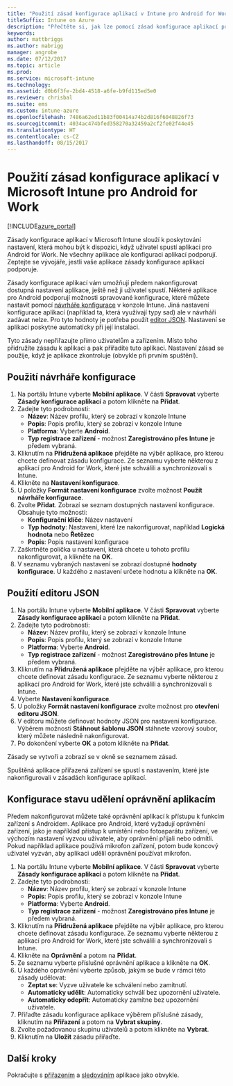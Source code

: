 ```yaml
---
title: "Použití zásad konfigurace aplikací v Intune pro Android for Work"
titleSuffix: Intune on Azure
description: "Přečtěte si, jak lze pomocí zásad konfigurace aplikací předávat konfigurační data do aplikace pro Android for Work při jejím spuštění."
keywords: 
author: mattbriggs
ms.author: mabrigg
manager: angrobe
ms.date: 07/12/2017
ms.topic: article
ms.prod: 
ms.service: microsoft-intune
ms.technology: 
ms.assetid: d0b6f3fe-2bd4-4518-a6fe-b9fd115ed5e0
ms.reviewer: chrisbal
ms.suite: ems
ms.custom: intune-azure
ms.openlocfilehash: 7486a62ed11b83f00414a74b2d816f6048826f73
ms.sourcegitcommit: 4034ac474bfed358270a32459a2cf2fe02f44e45
ms.translationtype: HT
ms.contentlocale: cs-CZ
ms.lasthandoff: 08/15/2017
---
```

# <a name="how-to-use-microsoft-intune-app-configuration-policies-for-android-for-work"></a>Použití zásad konfigurace aplikací v Microsoft Intune pro Android for Work

[!INCLUDE[azure_portal](./includes/azure_portal.md)]

Zásady konfigurace aplikací v Microsoft Intune slouží k poskytování nastavení, která mohou být k dispozici, když uživatel spustí aplikaci pro Android for Work. Ne všechny aplikace ale konfiguraci aplikací podporují. Zeptejte se vývojáře, jestli vaše aplikace zásady konfigurace aplikací podporuje.

Zásady konfigurace aplikací vám umožňují předem nakonfigurovat dostupná nastavení aplikace, ještě než ji uživatel spustí. Některé aplikace pro Android podporují možnosti spravované konfigurace, které můžete nastavit pomocí [návrháře konfigurace](#use-configuration-designer) v konzole Intune. Jiná nastavení konfigurace aplikací (například ta, která využívají typy sad) ale v návrháři zadávat nelze.  Pro tyto hodnoty je potřeba použít [editor JSON](#use-json-editor).   Nastavení se aplikaci poskytne automaticky při její instalaci.

Tyto zásady nepřiřazujte přímo uživatelům a zařízením. Místo toho přidružíte zásadu k aplikaci a pak přiřadíte tuto aplikaci. Nastavení zásad se použije, když je aplikace zkontroluje (obvykle při prvním spuštění).

## <a name="use-configuration-designer"></a>Použití návrháře konfigurace

1. Na portálu Intune vyberte **Mobilní aplikace**. V části **Spravovat** vyberte **Zásady konfigurace aplikací** a potom klikněte na **Přidat**.
2. Zadejte tyto podrobnosti:
    - **Název**: Název profilu, který se zobrazí v konzole Intune
    - **Popis**: Popis profilu, který se zobrazí v konzole Intune
    - **Platforma**: Vyberte **Android**.
    - **Typ registrace zařízení** - možnost **Zaregistrováno přes Intune** je předem vybraná.
3. Kliknutím na **Přidružená aplikace** přejděte na výběr aplikace, pro kterou chcete definovat zásadu konfigurace.  Ze seznamu vyberte některou z aplikací pro Android for Work, které jste schválili a synchronizovali s Intune.
4. Klikněte na **Nastavení konfigurace**.
5. U položky **Formát nastavení konfigurace** zvolte možnost **Použít návrháře konfigurace**.
6. Zvolte **Přidat**. Zobrazí se seznam dostupných nastavení konfigurace. Obsahuje tyto možnosti:
    - **Konfigurační klíče**: Název nastavení
    - **Typ hodnoty**: Nastavení, které lze nakonfigurovat, například **Logická hodnota** nebo **Řetězec**
    - **Popis**: Popis nastavení konfigurace
7. Zaškrtněte políčka u nastavení, která chcete u tohoto profilu nakonfigurovat, a klikněte na **OK**.
8. V seznamu vybraných nastavení se zobrazí dostupné **hodnoty konfigurace**. U každého z nastavení určete hodnotu a klikněte na **OK**.

## <a name="use-json-editor"></a>Použití editoru JSON

1. Na portálu Intune vyberte **Mobilní aplikace**. V části **Spravovat** vyberte **Zásady konfigurace aplikací** a potom klikněte na **Přidat**.
2. Zadejte tyto podrobnosti:
    - **Název**: Název profilu, který se zobrazí v konzole Intune
    - **Popis**: Popis profilu, který se zobrazí v konzole Intune
    - **Platforma**: Vyberte **Android**.
    - **Typ registrace zařízení** - možnost **Zaregistrováno přes Intune** je předem vybraná.
3. Kliknutím na **Přidružená aplikace** přejděte na výběr aplikace, pro kterou chcete definovat zásadu konfigurace.  Ze seznamu vyberte některou z aplikací pro Android for Work, které jste schválili a synchronizovali s Intune.
5. Vyberte **Nastavení konfigurace**.
6. U položky **Formát nastavení konfigurace** zvolte možnost pro **otevření editoru JSON**.
7. V editoru můžete definovat hodnoty JSON pro nastavení konfigurace. Výběrem možnosti **Stáhnout šablonu JSON** stáhnete vzorový soubor, který můžete následně nakonfigurovat.
8. Po dokončení vyberte **OK** a potom klikněte na **Přidat**.

Zásady se vytvoří a zobrazí se v okně se seznamem zásad.



Spuštěná aplikace přiřazená zařízení se spustí s nastavením, které jste nakonfigurovali v zásadách konfigurace aplikací.

## <a name="preconfigure-permissions-grant-state-for-apps"></a>Konfigurace stavu udělení oprávnění aplikacím

Předem nakonfigurovat můžete také oprávnění aplikací k přístupu k funkcím zařízení s Androidem. Aplikace pro Android, které vyžadují oprávnění zařízení, jako je například přístup k umístění nebo fotoaparátu zařízení, ve výchozím nastavení vyzvou uživatele, aby oprávnění přijali nebo odmítli. Pokud například aplikace používá mikrofon zařízení, potom bude koncový uživatel vyzván, aby aplikaci udělil oprávnění používat mikrofon.

1. Na portálu Intune vyberte **Mobilní aplikace**. V části **Spravovat** vyberte **Zásady konfigurace aplikací** a potom klikněte na **Přidat**.
2. Zadejte tyto podrobnosti:
    - **Název**: Název profilu, který se zobrazí v konzole Intune
    - **Popis**: Popis profilu, který se zobrazí v konzole Intune
    - **Platforma**: Vyberte **Android**.
    - **Typ registrace zařízení** - možnost **Zaregistrováno přes Intune** je předem vybraná.
3. Kliknutím na **Přidružená aplikace** přejděte na výběr aplikace, pro kterou chcete definovat zásadu konfigurace.  Ze seznamu vyberte některou z aplikací pro Android for Work, které jste schválili a synchronizovali s Intune.
5. Klikněte na **Oprávnění** a potom na **Přidat**.
6. Ze seznamu vyberte příslušné oprávnění aplikace a klikněte na **OK**.
7. U každého oprávnění vyberte způsob, jakým se bude v rámci této zásady udělovat:
    - **Zeptat se**: Vyzve uživatele ke schválení nebo zamítnutí.
    - **Automaticky udělit**: Automaticky schválí bez upozornění uživatele.
    - **Automaticky odepřít**: Automaticky zamítne bez upozornění uživatele.
8. Přiřaďte zásadu konfigurace aplikace výběrem příslušné zásady, kliknutím na **Přiřazení** a potom na **Vybrat skupiny**.
9. Zvolte požadovanou skupinu uživatelů a potom klikněte na **Vybrat**.
10. Kliknutím na **Uložit** zásadu přiřaďte.

## <a name="next-steps"></a>Další kroky

Pokračujte s [přiřazením](apps-deploy.md) a [sledováním](apps-monitor.md) aplikace jako obvykle.

